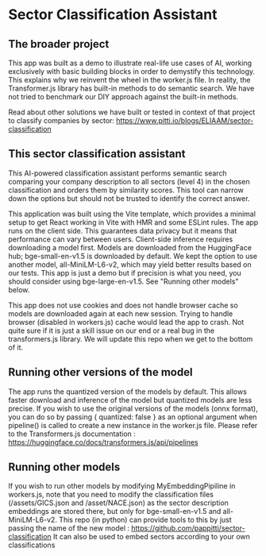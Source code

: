 # Sector Classification Assistant

## The broader project

This app was built as a demo to illustrate real-life use cases of AI, working exclusively with basic building blocks in order to demystify this technology. This explains why we reinvent the wheel in the worker.js file. In reality, the Transformer.js library has built-in methods to do semantic search. We have not tried to benchmark our DIY approach against the built-in methods.  

Read about other solutions we have built or tested in context of that project to classify companies by sector: https://www.pitti.io/blogs/ELIAAM/sector-classification 

## This sector classification assistant

This AI-powered classification assistant performs semantic search comparing your company description to all sectors (level 4) in the chosen classification and orders them by similarity scores. This tool can narrow down the options but should not be trusted to identify the correct answer.   

This application was built using the Vite template, which provides a minimal setup to get React working in Vite with HMR and some ESLint rules. The app runs on the client side. This guarantees data privacy but it means that performance can vary between users. Client-side inference requires downloading a model first. Models are downloaded from the HuggingFace hub; bge-small-en-v1.5 is downloaded by default. We kept the option to use another model, all-MiniLM-L6-v2, which may yield better results based on our tests. This app is just a demo but if precision is what you need, you should consider using bge-large-en-v1.5. See "Running other models" below.  

This app does not use cookies and does not handle browser cache so models are downloaded again at each new session. Trying to handle browser (disabled in workers.js) cache would lead the app to crash. Not quite sure if it is just a skill issue on our end or a real bug in the transformers.js library. We will update this repo when we get to the bottom of it.

## Running other versions of the model

The app runs the quantized version of the models by default. This allows faster download and inference of the model but quantized models are less precise. If you wish to use the original versions of the models (onnx format), you can do so by passing { quantized: false } as an optional argument when pipeline() is called to create a new instance in the worker.js file. Please refer to the Transformers.js documentation : https://huggingface.co/docs/transformers.js/api/pipelines

## Running other models

If you wish to run other models by modifying MyEmbeddingPipiline in workers.js, note that you need to modify the classification files (/assets/GICS.json and /asset/NACE.json) as the sector description embeddings are stored there, but only for bge-small-en-v1.5 and all-MiniLM-L6-v2. This repo (in python) can provide tools to this by just passing the name of the new model : https://github.com/pappitti/sector-classification
It can also be used to embed sectors according to your own classifications
